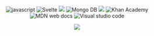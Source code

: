 
<p align="center">
<img src="https://img.shields.io/badge/JavaScript-F7DF1E?style=for-the-badge&logo=JavaScript&logoColor=white" alt="javascript"> <img src="https://img.shields.io/badge/Svelte-4A4A55?style=for-the-badge&logo=svelte&logoColor=FF3E00" alt="Svelte"> <img src="https://img.shields.io/badge/Tailwind_CSS-38B2AC?style=for-the-badge&logo=tailwind-css&logoColor=white" src="Tailwind"> <img src="https://img.shields.io/badge/MongoDB-4EA94B?style=for-the-badge&logo=mongodb&logoColor=white" alt="Mongo DB"> <img src="https://img.shields.io/badge/freecodecamp-27273D?style=for-the-badge&logo=freecodecamp&logoColor=white"> <img src="https://img.shields.io/badge/Khan%20Academy-14BF96?style=for-the-badge&logo=Khan%20Academy&logoColor=white" alt="Khan Academy"> <img src="https://img.shields.io/badge/MDN_Web_Docs-black?style=for-the-badge&logo=mdnwebdocs&logoColor=white" alt="MDN web docs"> <img src="https://img.shields.io/badge/Visual_Studio_Code-0078D4?style=for-the-badge&logo=visual%20studio%20code&logoColor=white" alt="Visual studio code">
</p>

<p align="center">
  <img src="https://user-images.githubusercontent.com/74038190/212284115-f47cd8ff-2ffb-4b04-b5bf-4d1c14c0247f.gif">
</p>








